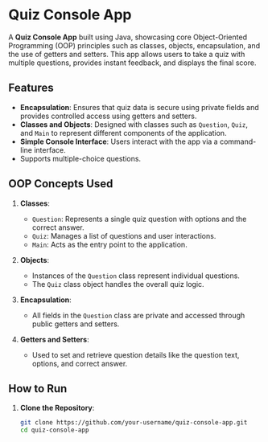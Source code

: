 # Quiz Console App

A **Quiz Console App** built using Java, showcasing core Object-Oriented Programming (OOP) principles such as classes, objects, encapsulation, and the use of getters and setters. This app allows users to take a quiz with multiple questions, provides instant feedback, and displays the final score.

## Features

- **Encapsulation**: Ensures that quiz data is secure using private fields and provides controlled access using getters and setters.
- **Classes and Objects**: Designed with classes such as `Question`, `Quiz`, and `Main` to represent different components of the application.
- **Simple Console Interface**: Users interact with the app via a command-line interface.
- Supports multiple-choice questions.

## OOP Concepts Used

1. **Classes**:  
   - `Question`: Represents a single quiz question with options and the correct answer.
   - `Quiz`: Manages a list of questions and user interactions.
   - `Main`: Acts as the entry point to the application.

2. **Objects**:  
   - Instances of the `Question` class represent individual questions.
   - The `Quiz` class object handles the overall quiz logic.

3. **Encapsulation**:  
   - All fields in the `Question` class are private and accessed through public getters and setters.

4. **Getters and Setters**:  
   - Used to set and retrieve question details like the question text, options, and correct answer.

## How to Run

1. **Clone the Repository**:
   ```bash
   git clone https://github.com/your-username/quiz-console-app.git
   cd quiz-console-app
